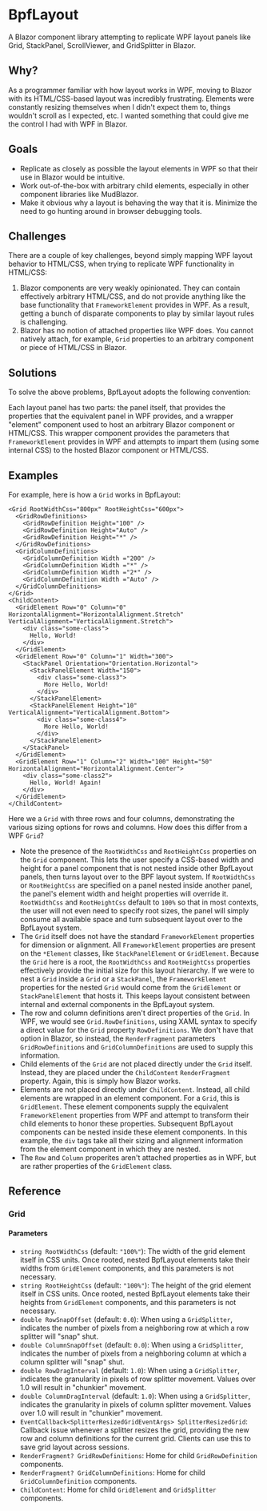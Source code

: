 # BpfLayout
A Blazor component library attempting to replicate WPF layout panels like Grid, StackPanel, ScrollViewer, and GridSplitter in Blazor.

## Why?

As a programmer familiar with how layout works in WPF, moving to Blazor with its HTML/CSS-based layout was incredibly frustrating. Elements were constantly resizing themselves when I didn't expect them to, things wouldn't scroll as I expected, etc. I wanted something that could give me the control I had with WPF in Blazor.

## Goals
* Replicate as closely as possible the layout elements in WPF so that their use in Blazor would be intuitive.
* Work out-of-the-box with arbitrary child elements, especially in other component libraries like MudBlazor.
* Make it obvious why a layout is behaving the way that it is. Minimize the need to go hunting around in browser debugging tools.

## Challenges

There are a couple of key challenges, beyond simply mapping WPF layout behavior to HTML/CSS, when trying to replicate WPF functionality in HTML/CSS:
1. Blazor components are very weakly opinionated. They can contain effectively arbitrary HTML/CSS, and do not provide anything like the base functionality that `FrameworkElement` provides in WPF. As a result, getting a bunch of disparate components to play by similar layout rules is challenging.
2. Blazor has no notion of attached properties like WPF does. You cannot natively attach, for example, `Grid` properties to an arbitrary component or piece of HTML/CSS in Blazor.

## Solutions

To solve the above problems, BpfLayout adopts the following convention:

Each layout panel has two parts: the panel itself, that provides the properties that the equivalent panel in WPF provides, and a wrapper "element" component used to host an arbitrary Blazor component or HTML/CSS. This wrapper component provides the parameters that `FrameworkElement` provides in WPF and attempts to impart them (using some internal CSS) to the hosted Blazor component or HTML/CSS.

## Examples

For example, here is how a `Grid` works in BpfLayout:

```
<Grid RootWidthCss="800px" RootHeightCss="600px">
  <GridRowDefinitions>
    <GridRowDefinition Height="100" />
    <GridRowDefinition Height="Auto" />
    <GridRowDefinition Height="*" />
  </GridRowDefinitions>
  <GridColumnDefinitions>
    <GridColumnDefinition Width ="200" />
    <GridColumnDefinition Width ="*" />
    <GridColumnDefinition Width ="2*" />
    <GridColumnDefinition Width ="Auto" />
  </GridColumnDefinitions>
</Grid>
<ChildContent>
  <GridElement Row="0" Column="0" HorizontalAlignment="HorizontalAlignment.Stretch" VerticalAlignment="VerticalAlignment.Stretch">
    <div class="some-class">
      Hello, World!
    </div>
  </GridElement>
  <GridElement Row="0" Column="1" Width="300">
    <StackPanel Orientation="Orientation.Horizontal">
      <StackPanelElement Width="150">
        <div class="some-class3">
          More Hello, World!
        </div>
      </StackPanelElement>
      <StackPanelElement Height="10" VerticalAlignment="VerticalAlignment.Bottom">
        <div class="some-class4">
          More Hello, World!
        </div>
      </StackPanelElement>
    </StackPanel>
  </GridElement>
  <GridElement Row="1" Column="2" Width="100" Height="50" HorizontalAlignment="HorizontalAlignment.Center">
    <div class="some-class2">
      Hello, World! Again!
    </div>
  </GridElement>
</ChildContent>
```
Here we a `Grid` with three rows and four columns, demonstrating the various sizing options for rows and columns. How does this differ from a WPF `Grid`?
* Note the presence of the `RootWidthCss` and `RootHeightCss` properties on the `Grid` component. This lets the user specify a CSS-based width and height for a panel component that is not nested inside other BpfLayout panels, then turns layout over to the BPF layout system. If `RootWidthCss` or `RootHeightCss` are specified on a panel nested inside another panel, the panel's element width and height properties will override it. `RootWidthCss` and `RootHeightCss` default to `100%` so that in most contexts, the user will not even need to specify root sizes, the panel will simply consume all available space and turn subsequent layout over to the BpfLayout system.
* The `Grid` itself does not have the standard `FrameworkElement` properties for dimension or alignment. All `FrameworkElement` properties are present on the `*Element` classes, like `StackPanelElement` or `GridElement`. Because the `Grid` here is a root, the `RootWidthCss` and `RootHeightCss` properties effectively provide the initial size for this layout hierarchy. If we were to nest a `Grid` inside a `Grid` or a `StackPanel`, the `FrameworkElement` properties for the nested `Grid` would come from the `GridElement` or `StackPanelElement` that hosts it. This keeps layout consistent between internal and external components in the BpfLayout system.
* The row and column definitions aren't direct properties of the `Grid`. In WPF, we would see `Grid.RowDefinitions`, using XAML syntax to specify a direct value for the `Grid` property `RowDefinitions`. We don't have that option in Blazor, so instead, the `RenderFragment` parameters `GridRowDefinitions` and `GridColumnDefinitions` are used to supply this information.
* Child elements of the `Grid` are not placed directly under the `Grid` itself. Instead, they are placed under the `ChildContent` `RenderFragment` property. Again, this is simply how Blazor works.
* Elements are not placed directly under `ChildContent`. Instead, all child elements are wrapped in an element component. For a `Grid`, this is `GridElement`. These element components supply the equivalent `FrameworkElement` properties from WPF and attempt to transform their child elements to honor these properties. Subsequent BpfLayout components can be nested inside these element components. In this example, the `div` tags take all their sizing and alignment information from the element component in which they are nested.
* The `Row` and `Column` properites aren't attached properties as in WPF, but are rather properties of the `GridElement` class. 

## Reference

### Grid

#### Parameters
* `string RootWidthCss` (default: `"100%"`): The width of the grid element itself in CSS units. Once rooted, nested BpfLayout elements take their widths from `GridElement` components, and this parameters is not necessary.
* `string RootHeightCss` (default: `"100%"`): The height of the grid element itself in CSS units. Once rooted, nested BpfLayout elements take their heights from `GridElement` components, and this parameters is not necessary.
* `double RowSnapOffset` (default: `0.0`): When using a `GridSplitter`, indicates the number of pixels from a neighboring row at which a row splitter will "snap" shut.
* `double ColumnSnapOffset` (default: `0.0`): When using a `GridSplitter`, indicates the number of pixels from a neighboring column at which a column splitter will "snap" shut.
* `double RowDragInterval` (default: `1.0`): When using a `GridSplitter`, indicates the granularity in pixels of row splitter movement. Values over 1.0 will result in "chunkier" movement.
* `double ColumnDragInterval` (default: `1.0`): When using a `GridSplitter`, indicates the granularity in pixels of column splitter movement. Values over 1.0 will result in "chunkier" movement.
* `EventCallback<SplitterResizedGridEventArgs> SplitterResizedGrid`: Callback issue whenever a splitter resizes the grid, providing the new row and column definitions for the current grid. Clients can use this to save grid layout across sessions.
* `RenderFragment? GridRowDefinitions`: Home for child `GridRowDefinition` components.
* `RenderFragment? GridColumnDefinitions`: Home for child `GridColumnDefinition` components.
* `ChildContent`: Home for child `GridElement` and `GridSplitter` components.


